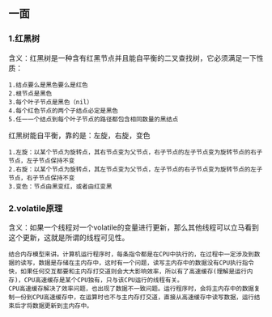 ## 一面
### 1.红黑树
含义：红黑树是一种含有红黑节点并且能自平衡的二叉查找树，它必须满足一下性质：

    1.结点要么是黑色要么是红色
    2.根节点是黑色
    3.每个叶子节点是黑色（nil）
    4.每个红色节点的两个子结点必定是黑色
    5.任一一个结点到每个叶子节点的路径都包含相同数量的黑结点
 
 红黑树能自平衡，靠的是：左旋，右旋，变色
    
    1.左旋：以某个节点为旋转点，其右节点变为父节点，右子节点的左子节点变为旋转节点的右子节点，左子节点保持不变
    2.右旋：以某个节点为旋转点，其左节点变为父节点，左子节点的右子节点变为旋转节点的左子节点，右子节点保持不变
    3.变色：节点由黑变红，或者由红变黑
 
### 2.volatile原理
含义：如果一个线程对一个volatile的变量进行更新，那么其他线程可以立马看到这个更新，这就是所谓的线程可见性。
    
    结合内存模型来讲。计算机运行程序时，每条指令都是在CPU中执行的，在过程中一定涉及到数据的读写，数据是存储在主内存中，这时有一个问题，读写主内存中的数据没有CPU执行指令快，如果任何交互都要和主内存打交道则会大大影响效率，所以有了高速缓存(理解是运行内存)，CPU高速缓存是某个CPU独有，只与该CPU运行的线程有关。
    CPU高速缓存解决了效率问题，也出现了数据不一致问题。运行程序时，会将主内存中的数据复制一份到CPU高速缓存中，在运算时也不与主内存打交道，直接从高速缓存中读写数据，运行结束后才将数据更新到主内存中。
